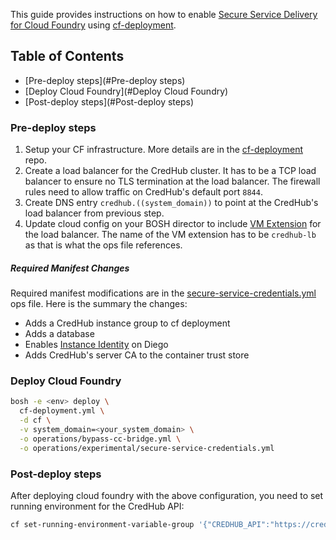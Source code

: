 This guide provides instructions on how to enable [Secure Service Delivery for Cloud Foundry](https://github.com/cloudfoundry-incubator/credhub/blob/master/docs/initiatives/secure-service-credentials.md) using [cf-deployment](https://github.com/cloudfoundry/cf-deployment).

## Table of Contents

* [Pre-deploy steps](#Pre-deploy steps)
* [Deploy Cloud Foundry](#Deploy Cloud Foundry)
* [Post-deploy steps](#Post-deploy steps)

### Pre-deploy steps

1. Setup your CF infrastructure. More details are in the [cf-deployment](https://github.com/cloudfoundry/cf-deployment) repo. 
1. Create a load balancer for the CredHub cluster. It has to be a TCP load balancer to ensure no TLS termination at the load balancer. The firewall rules need to allow traffic on CredHub's default port `8844`.
1. Create DNS entry `credhub.((system_domain))` to point at the CredHub's load balancer from previous step.
1. Update cloud config on your BOSH director to include [VM Extension](http://bosh.io/docs/cloud-config.html#vm-extensions) for the load balancer. The name of the VM extension has to be `credhub-lb` as that is what the ops file references.

##### Required Manifest Changes

Required manifest modifications are in the [secure-service-credentials.yml](https://github.com/ishustava/cf-deployment/blob/develop/operations/experimental/secure-service-credentials.yml) ops file. Here is the summary the changes:
* Adds a CredHub instance group to cf deployment
* Adds a database
* Enables [Instance Identity](https://github.com/cloudfoundry/diego-release/blob/develop/docs/instance-identity.md) on Diego
* Adds CredHub's server CA to the container trust store

### Deploy Cloud Foundry

```bash
bosh -e <env> deploy \
  cf-deployment.yml \
  -d cf \
  -v system_domain=<your_system_domain> \
  -o operations/bypass-cc-bridge.yml \
  -o operations/experimental/secure-service-credentials.yml
```

### Post-deploy steps

After deploying cloud foundry with the above configuration, you need to set running environment for the CredHub API:
```bash
cf set-running-environment-variable-group '{"CREDHUB_API":"https://credhub.<your_system_domain>:8844"}'
```
